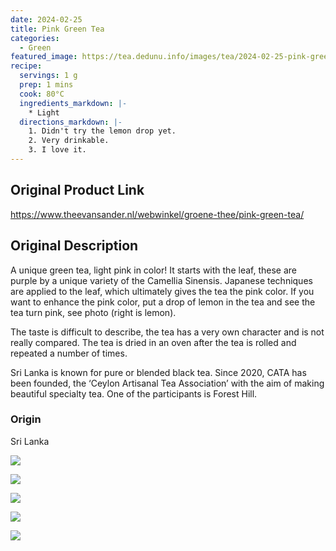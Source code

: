 ```yaml
---
date: 2024-02-25
title: Pink Green Tea
categories:
  - Green
featured_image: https://tea.dedunu.info/images/tea/2024-02-25-pink-green-tea-1.jpg
recipe:
  servings: 1 g
  prep: 1 mins
  cook: 80°C
  ingredients_markdown: |-
    * Light
  directions_markdown: |-
    1. Didn't try the lemon drop yet.
    2. Very drinkable. 
    3. I love it.
---
```


## Original Product Link

<https://www.theevansander.nl/webwinkel/groene-thee/pink-green-tea/>

## Original Description

A unique green tea, light pink in color! It starts with the leaf, these are purple by a unique variety of the Camellia Sinensis. Japanese techniques are applied to the leaf, which ultimately gives the tea the pink color. If you want to enhance the pink color, put a drop of lemon in the tea and see the tea turn pink, see photo (right is lemon).

The taste is difficult to describe, the tea has a very own character and is not really compared. The tea is dried in an oven after the tea is rolled and repeated a number of times.

Sri Lanka is known for pure or blended black tea. Since 2020, CATA has been founded, the ‘Ceylon Artisanal Tea Association’ with the aim of making beautiful specialty tea. One of the participants is Forest Hill.

### Origin

Sri Lanka

![](https://tea.dedunu.info/images/tea/2024-02-25-pink-green-tea-2.jpg)

![](https://tea.dedunu.info/images/tea/2024-02-25-pink-green-tea-3.jpg)

![](https://tea.dedunu.info/images/tea/2024-02-25-pink-green-tea-4.jpg)

![](https://tea.dedunu.info/images/tea/2024-02-25-pink-green-tea-5.jpg)

![](https://tea.dedunu.info/images/tea/2024-02-25-pink-green-tea-6.jpg)
